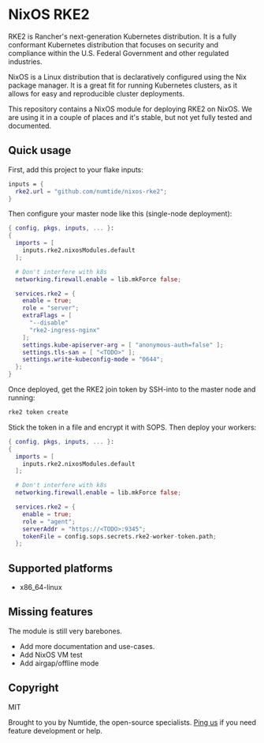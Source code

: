 # NixOS RKE2

RKE2 is Rancher's next-generation Kubernetes distribution. It is a fully conformant Kubernetes distribution that focuses on security and compliance within the U.S. Federal Government and other regulated industries.

NixOS is a Linux distribution that is declaratively configured using the Nix package manager. It is a great fit for running Kubernetes clusters, as it allows for easy and reproducible cluster deployments.

This repository contains a NixOS module for deploying RKE2 on NixOS. We are using it in a couple of places and it's stable, but not yet fully tested and documented.

## Quick usage

First, add this project to your flake inputs:

```nix
inputs = {
  rke2.url = "github.com/numtide/nixos-rke2";
}
```

Then configure your master node like this (single-node deployment):

```nix
{ config, pkgs, inputs, ... }:
{
  imports = [
    inputs.rke2.nixosModules.default
  ];

  # Don't interfere with k8s
  networking.firewall.enable = lib.mkForce false;

  services.rke2 = {
    enable = true;
    role = "server";
    extraFlags = [
      "--disable"
      "rke2-ingress-nginx"
    ];
    settings.kube-apiserver-arg = [ "anonymous-auth=false" ];
    settings.tls-san = [ "<TODO>" ];
    settings.write-kubeconfig-mode = "0644";
  };
}
```

Once deployed, get the RKE2 join token by SSH-into to the master node and running:

```sh
rke2 token create
```

Stick the token in a file and encrypt it with SOPS. Then deploy your workers:

```nix
{ config, pkgs, inputs, ... }:
{
  imports = [
    inputs.rke2.nixosModules.default
  ];

  # Don't interfere with k8s
  networking.firewall.enable = lib.mkForce false;

  services.rke2 = {  
    enable = true;                                                         
    role = "agent";                                                           
    serverAddr = "https://<TODO>:9345";                                    
    tokenFile = config.sops.secrets.rke2-worker-token.path;                   
  };
```

## Supported platforms

* x86_64-linux

## Missing features

The module is still very barebones.

* Add more documentation and use-cases.
* Add NixOS VM test
* Add airgap/offline mode

## Copyright

MIT

Brought to you by Numtide, the open-source specialists. [Ping us](https://numtide.com/contact) if you need feature development or help.
